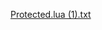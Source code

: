 [Protected.lua (1).txt](https://github.com/SAZXHUB/SAZXHUB_UPDTE1.0/files/11475376/Protected.lua.1.txt)
